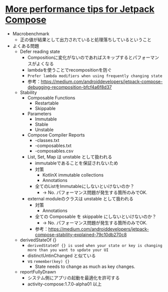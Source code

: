 # [More performance tips for Jetpack Compose](https://www.youtube.com/watch?v=ahXLwg2JYpc)

* Macrobenchmark
  * 正の値が結果として出力されていると処理落ちしているということ
* よくある問題
  * Defer reading state
    * Compositionに変化がないのであればスキップするとパフォーマンスがよくなる
    * lambdaを使うことでrecompositionを防ぐ
    * `Prefer lambda modifiers when using frequently changing state`
    * 参考：https://medium.com/androiddevelopers/jetpack-compose-debugging-recomposition-bfcf4a6f8d37
  * Stability
    * Composable Functions
      * Restartable
      * Skippable
    * Parameters
      * Immutable
      * Stable
      * Unstable
    * Compose Compiler Reports
      * <modulename>-classes.txt
      * <modulename>-composables.txt
      * <modulename>-composables.csv
    * List, Set, Map は unstable として扱われる
      * immutableであることを保証されないため
      * 対策
        * KotlinX immutable collections
        * Annotations
      * 全てのListをImmutableにしないといけないのか？
        * ->  No. パフォーマンス問題が発生する箇所のみでOK.
    * external moduleのクラスは unstable として扱われる
      * 対策
        * Annotations
      * 全ての Composable を skippable にしないといけないのか？
        * ->  No. パフォーマンス問題が発生する箇所のみでOK.
      * 参考：https://medium.com/androiddevelopers/jetpack-compose-stability-explained-79c10db270c8
  * derivedStateOf {}
    * `derivedStateOf {} is used when your state or key is changing more than you want to update your UI`
    * distinctUntinChanged と似ている
    * vs `remember(key) {}`
      * State needs to change as much as key changes.
  * reportFullyDrawn
    * システム側にアプリの起動を最適化を許可する
    * activity-compose:1.7.0-alpha01 以上
